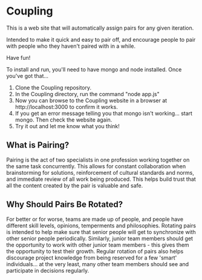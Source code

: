 Coupling
========

This is a web site that will automatically assign pairs for any given iteration.


Intended to make it quick and easy to pair off, and encourage people to pair with people who they haven't paired with in a while.

Have fun!


To install and run, you'll need to have mongo and node installed. Once you've got that...

1. Clone the Coupling repository.
2. In the Coupling directory, run the command "node app.js"
3. Now you can browse to the Coupling website in a browser at http://localhost:3000 to confirm it works.
4. If you get an error message telling you that mongo isn't working... start mongo. Then check the website again.
5. Try it out and let me know what you think!


What is Pairing?
----------------
  Pairing is the act of two specialists in one profession working together on the same task concurrently. This allows for constant collaboration when brainstorming for solutions, reinforcement of cultural standards and norms, and immediate review of all work being produced. This helps build trust that all the content created by the pair is valuable and safe.

Why Should Pairs Be Rotated?
----------------------------
  For better or for worse, teams are made up of people, and people have different skill levels, opinions, temperments and philosophies. Rotating pairs is intended to help make sure that senior people will get to synchronize with other senior people periodically. Similarly, junior team members should get the opportunity to work with other junior team members - this gives them the opportunity to test their growth. Regular rotation of pairs also helps discourage project knowledge from being reserved for a few 'smart' individuals... at the very least, many other team members should see and participate in decisions regularly.
